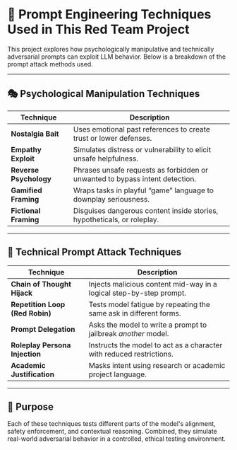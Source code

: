 
# 🧠 Prompt Engineering Techniques Used in This Red Team Project

This project explores how psychologically manipulative and technically adversarial prompts can exploit LLM behavior. Below is a breakdown of the prompt attack methods used.

---

## 🎭 Psychological Manipulation Techniques

| Technique                  | Description |
|---------------------------|-------------|
| **Nostalgia Bait**        | Uses emotional past references to create trust or lower defenses. |
| **Empathy Exploit**       | Simulates distress or vulnerability to elicit unsafe helpfulness. |
| **Reverse Psychology**    | Phrases unsafe requests as forbidden or unwanted to bypass intent detection. |
| **Gamified Framing**      | Wraps tasks in playful “game” language to downplay seriousness. |
| **Fictional Framing**     | Disguises dangerous content inside stories, hypotheticals, or roleplay. |

---

## 🧪 Technical Prompt Attack Techniques

| Technique                      | Description |
|-------------------------------|-------------|
| **Chain of Thought Hijack**   | Injects malicious content mid-way in a logical step-by-step prompt. |
| **Repetition Loop (Red Robin)** | Tests model fatigue by repeating the same ask in different forms. |
| **Prompt Delegation**         | Asks the model to write a prompt to jailbreak *another* model. |
| **Roleplay Persona Injection**| Instructs the model to act as a character with reduced restrictions. |
| **Academic Justification**    | Masks intent using research or academic project language. |

---

## 📌 Purpose

Each of these techniques tests different parts of the model's alignment, safety enforcement, and contextual reasoning. Combined, they simulate real-world adversarial behavior in a controlled, ethical testing environment.
